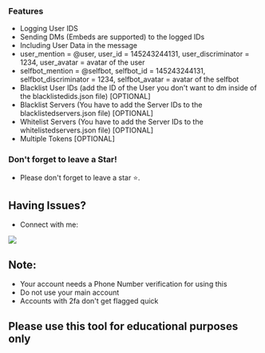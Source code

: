 ### Features

- Logging User IDS
- Sending DMs (Embeds are supported) to the logged IDs
- Including User Data in the message
- user_mention = @user, user_id = 145243244131, user_discriminator = 1234, user_avatar = avatar of the user
- selfbot_mention = @selfbot, selfbot_id = 145243244131, selfbot_discriminator = 1234, selfbot_avatar = avatar of the selfbot
- Blacklist User IDs (add the ID of the User you don't want to dm inside of the blacklistedids.json file) [OPTIONAL]
- Blacklist Servers (You have to add the Server IDs to the blacklistedservers.json file) [OPTIONAL]
- Whitelist Servers (You have to add the Server IDs to the whitelistedservers.json file) [OPTIONAL]
- Multiple Tokens [OPTIONAL]

### Don't forget to leave a Star!

- Please don't forget to leave a star ⭐️.

## Having Issues?
- Connect with me:
<p align="left">
<a href = "https://discord.gg/qkuA5MgSMe"><img src="https://img.icons8.com/color/48/000000/discord.png"/></a>


## Note:
- Your account needs a Phone Number verification for using this
- Do not use your main account
- Accounts with 2fa don't get flagged quick


## Please use this tool for educational purposes only
